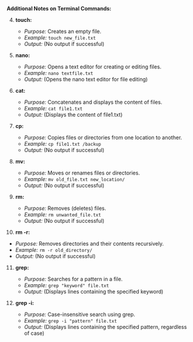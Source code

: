 **Additional Notes on Terminal Commands:**

4. **touch:**
   - *Purpose:* Creates an empty file.
   - *Example:* `touch new_file.txt`
   - *Output:* (No output if successful)

5. **nano:**
   - *Purpose:* Opens a text editor for creating or editing files.
   - *Example:* `nano textfile.txt`
   - *Output:* (Opens the nano text editor for file editing)

6. **cat:**
   - *Purpose:* Concatenates and displays the content of files.
   - *Example:* `cat file1.txt`
   - *Output:* (Displays the content of file1.txt)

7. **cp:**
   - *Purpose:* Copies files or directories from one location to another.
   - *Example:* `cp file1.txt /backup`
   - *Output:* (No output if successful)

8. **mv:**
   - *Purpose:* Moves or renames files or directories.
   - *Example:* `mv old_file.txt new_location/`
   - *Output:* (No output if successful)

9. **rm:**
   - *Purpose:* Removes (deletes) files.
   - *Example:* `rm unwanted_file.txt`
   - *Output:* (No output if successful)

10. **rm -r:**
   - *Purpose:* Removes directories and their contents recursively.
   - *Example:* `rm -r old_directory/`
   - *Output:* (No output if successful)

11. **grep:**
    - *Purpose:* Searches for a pattern in a file.
    - *Example:* `grep "keyword" file.txt`
    - *Output:* (Displays lines containing the specified keyword)

12. **grep -i:**
    - *Purpose:* Case-insensitive search using grep.
    - *Example:* `grep -i "pattern" file.txt`
    - *Output:* (Displays lines containing the specified pattern, regardless of case)

